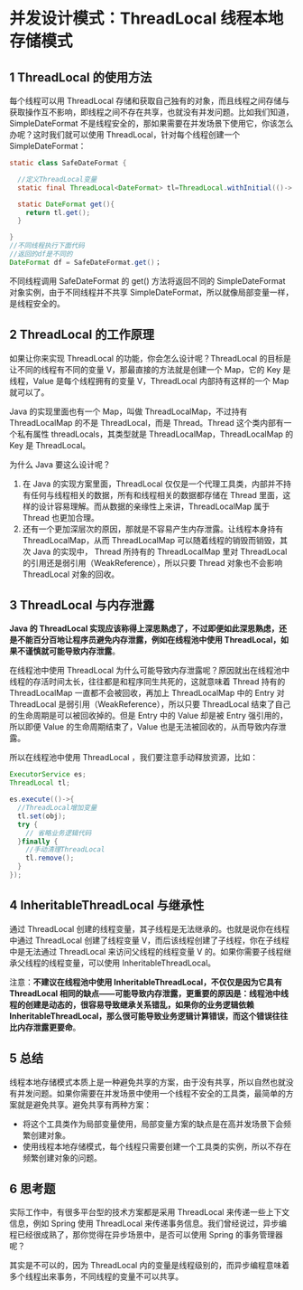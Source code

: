 # 并发设计模式：ThreadLocal 线程本地存储模式

## 1 ThreadLocal 的使用方法

每个线程可以用 ThreadLocal 存储和获取自己独有的对象，而且线程之间存储与获取操作互不影响，即线程之间不存在共享，也就没有并发问题。比如我们知道，SimpleDateFormat 不是线程安全的，那如果需要在并发场景下使用它，你该怎么办呢？这时我们就可以使用 ThreadLocal，针对每个线程创建一个 SimpleDateFormat：

```java
static class SafeDateFormat {

  //定义ThreadLocal变量
  static final ThreadLocal<DateFormat> tl=ThreadLocal.withInitial(()-> new SimpleDateFormat("yyyy-MM-dd HH:mm:ss"));

  static DateFormat get(){
    return tl.get();
  }

}
//不同线程执行下面代码
//返回的df是不同的
DateFormat df = SafeDateFormat.get()；
```

不同线程调用 SafeDateFormat 的 get() 方法将返回不同的 SimpleDateFormat 对象实例，由于不同线程并不共享 SimpleDateFormat，所以就像局部变量一样，是线程安全的。

## 2 ThreadLocal 的工作原理

如果让你来实现 ThreadLocal 的功能，你会怎么设计呢？ThreadLocal 的目标是让不同的线程有不同的变量 V，那最直接的方法就是创建一个 Map，它的 Key 是线程，Value 是每个线程拥有的变量 V，ThreadLocal 内部持有这样的一个 Map 就可以了。

Java 的实现里面也有一个 Map，叫做 ThreadLocalMap，不过持有 ThreadLocalMap 的不是 ThreadLocal，而是 Thread。Thread 这个类内部有一个私有属性 threadLocals，其类型就是 ThreadLocalMap，ThreadLocalMap 的 Key 是 ThreadLocal。

为什么 Java 要这么设计呢？

1. 在 Java 的实现方案里面，ThreadLocal 仅仅是一个代理工具类，内部并不持有任何与线程相关的数据，所有和线程相关的数据都存储在 Thread 里面，这样的设计容易理解。而从数据的亲缘性上来讲，ThreadLocalMap 属于 Thread 也更加合理。
2. 还有一个更加深层次的原因，那就是不容易产生内存泄露。让线程本身持有 ThreadLocalMap，从而 ThreadLocalMap 可以随着线程的销毁而销毁，其次 Java 的实现中， Thread 所持有的 ThreadLocalMap 里对 ThreadLocal 的引用还是弱引用（WeakReference），所以只要 Thread 对象也不会影响 ThreadLocal 对象的回收。

## 3 ThreadLocal 与内存泄露

**Java 的 ThreadLocal 实现应该称得上深思熟虑了，不过即便如此深思熟虑，还是不能百分百地让程序员避免内存泄露，例如在线程池中使用 ThreadLocal，如果不谨慎就可能导致内存泄露**。

在线程池中使用 ThreadLocal 为什么可能导致内存泄露呢？原因就出在线程池中线程的存活时间太长，往往都是和程序同生共死的，这就意味着 Thread 持有的 ThreadLocalMap 一直都不会被回收，再加上 ThreadLocalMap 中的 Entry 对 ThreadLocal 是弱引用（WeakReference），所以只要 ThreadLocal 结束了自己的生命周期是可以被回收掉的。但是 Entry 中的 Value 却是被 Entry 强引用的，所以即便 Value 的生命周期结束了，Value 也是无法被回收的，从而导致内存泄露。

所以在线程池中使用 ThreadLocal ，我们要注意手动释放资源，比如：

```java
ExecutorService es;
ThreadLocal tl;

es.execute(()->{
  //ThreadLocal增加变量
  tl.set(obj);
  try {
    // 省略业务逻辑代码
  }finally {
    //手动清理ThreadLocal
    tl.remove();
  }
});
```

## 4 InheritableThreadLocal 与继承性

通过 ThreadLocal 创建的线程变量，其子线程是无法继承的。也就是说你在线程中通过 ThreadLocal 创建了线程变量 V，而后该线程创建了子线程，你在子线程中是无法通过 ThreadLocal 来访问父线程的线程变量 V 的。如果你需要子线程继承父线程的线程变量，可以使用 InheritableThreadLocal。

注意：**不建议在线程池中使用 InheritableThreadLocal，不仅仅是因为它具有 ThreadLocal 相同的缺点——可能导致内存泄露，更重要的原因是：线程池中线程的创建是动态的，很容易导致继承关系错乱，如果你的业务逻辑依赖 InheritableThreadLocal，那么很可能导致业务逻辑计算错误，而这个错误往往比内存泄露更要命**。

## 5 总结

线程本地存储模式本质上是一种避免共享的方案，由于没有共享，所以自然也就没有并发问题。如果你需要在并发场景中使用一个线程不安全的工具类，最简单的方案就是避免共享。避免共享有两种方案：

- 将这个工具类作为局部变量使用，局部变量方案的缺点是在高并发场景下会频繁创建对象。
- 使用线程本地存储模式，每个线程只需要创建一个工具类的实例，所以不存在频繁创建对象的问题。

## 6 思考题

实际工作中，有很多平台型的技术方案都是采用 ThreadLocal 来传递一些上下文信息，例如 Spring 使用 ThreadLocal 来传递事务信息。我们曾经说过，异步编程已经很成熟了，那你觉得在异步场景中，是否可以使用 Spring 的事务管理器呢？

其实是不可以的，因为 ThreadLocal 内的变量是线程级别的，而异步编程意味着多个线程出来事务，不同线程的变量不可以共享。
